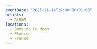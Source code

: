 ```yaml
---
eventDate: "2025-11-14T19:00:00+01:00"
artists:
  - ATOEM
locations:
  - Domaine Le Mezo
  - Ploeren
  - France
---
```

